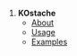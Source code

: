 1. **KOstache**
   - [About](kostache.about)
   - [Usage](kostache.usage)
   - [Examples](kostache.examples)